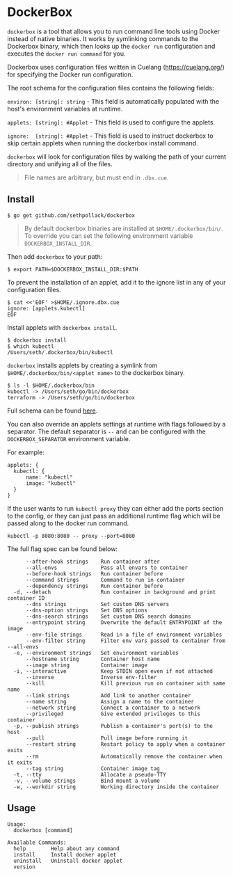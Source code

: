 
# DockerBox

`dockerbox` is a tool that allows you to run command line tools using Docker instead of native binaries. It works by symlinking commands to the Dockerbox binary, which then looks up the `docker run` configuration and executes the `docker run command` for you.


Dockerbox uses configuration files written in Cuelang (https://cuelang.org/) for specifying the Docker run configuration. 

The root schema for the configuration files contains the following fields:

`environ: [string]: string` - This field is automatically populated with the host's environment variables at runtime.

`applets: [string]: #Applet` - This field is used to configure the applets.

`ignore:  [string]: #Applet` - This field is used to instruct dockerbox to skip certain applets when running the dockerbox install command.


`dockerbox` will look for configuration files by walking the path of your current directory and unifying all of the files.

> File names are arbitrary, but must end in `.dbx.cue`.


## Install

```
$ go get github.com/sethpollack/dockerbox
```

> By default dockerbox binaries are installed at `$HOME/.dockerbox/bin/`. To override you can set the following environment variable `DOCKERBOX_INSTALL_DIR`.

Then add `dockerbox` to your path:

```
$ export PATH=$DOCKERBOX_INSTALL_DIR:$PATH
```

To prevent the installation of an applet, add it to the ignore list in any of your configuration files.

```
$ cat <<'EOF' >$HOME/.ignore.dbx.cue
ignore: [applets.kubectl]
EOF
```

Install applets with `dockerbox install`.

```
$ dockerbox install
$ which kubectl
/Users/seth/.dockerbox/bin/kubectl
```

`dockerbox` installs applets by creating a symlink from `$HOME/.dockerbox/bin/<applet name>` to the dockerbox binary.

```
$ ls -l $HOME/.dockerbox/bin
kubectl -> /Users/seth/go/bin/dockerbox
terraform -> /Users/seth/go/bin/dockerbox
```

Full schema can be found [here](cue/schema.cue).

You can also override an applets settings at runtime with flags followed by a separator. The default separator is `--` and can be configured with the `DOCKERBOX_SEPARATOR` environment variable.

For example:

```
applets: {
  kubectl: {
	  name: "kubectl"
	  image: "kubectl"
  }
}
```

If the user wants to run `kubectl proxy` they can either add the ports section to the config, or they can just pass an additional runtime flag which will be passed along to the docker run command.

```
kubectl -p 8080:8080 -- proxy --port=8080
```

The full flag spec can be found below:

```
      --after-hook strings    Run container after
      --all-envs              Pass all envars to container
      --before-hook strings   Run container before
      --command strings       Command to run in container
      --dependency strings    Run container before
  -d, --detach                Run container in background and print container ID
      --dns strings           Set custom DNS servers
      --dns-option strings    Set DNS options
      --dns-search strings    Set custom DNS search domains
      --entrypoint string     Overwrite the default ENTRYPOINT of the image
      --env-file strings      Read in a file of environment variables
      --env-filter string     Filter env vars passed to container from --all-envs
  -e, --environment strings   Set environment variables
      --hostname string       Container host name
      --image string          Container image
  -i, --interactive           Keep STDIN open even if not attached
      --inverse               Inverse env-filter
      --kill                  Kill previous run on container with same name
      --link strings          Add link to another container
      --name string           Assign a name to the container
      --network string        Connect a container to a network
      --privileged            Give extended privileges to this container
  -p, --publish strings       Publish a container's port(s) to the host
      --pull                  Pull image before running it
      --restart string        Restart policy to apply when a container exits
      --rm                    Automatically remove the container when it exits
      --tag string            Container image tag
  -t, --tty                   Allocate a pseudo-TTY
  -v, --volume strings        Bind mount a volume
  -w, --workdir string        Working directory inside the container
```

## Usage
```
Usage:
  dockerbox [command]

Available Commands:
  help        Help about any command
  install     Install docker applet
  uninstall   Uninstall docker applet
  version
```
